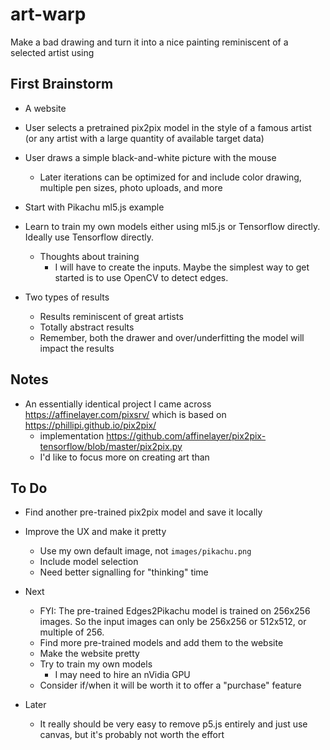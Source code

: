 # art-warp

Make a bad drawing and turn it into a nice painting reminiscent of a selected artist using 

## First Brainstorm

- A website
- User selects a pretrained pix2pix model in the style of a famous artist (or any artist with a large quantity of available target data)
- User draws a simple black-and-white picture with the mouse
  - Later iterations can be optimized for and include color drawing, multiple pen sizes, photo uploads, and more
- Start with Pikachu ml5.js example
- Learn to train my own models either using ml5.js or Tensorflow directly. Ideally use Tensorflow directly.
  - Thoughts about training
    - I will have to create the inputs. Maybe the simplest way to get started is to use OpenCV to detect edges.

- Two types of results
    - Results reminiscent of great artists
    - Totally abstract results
    - Remember, both the drawer and over/underfitting the model will impact the results

## Notes

- An essentially identical project I came across https://affinelayer.com/pixsrv/ which is based on https://phillipi.github.io/pix2pix/ 
    - implementation https://github.com/affinelayer/pix2pix-tensorflow/blob/master/pix2pix.py
    - I'd like to focus more on creating art than

## To Do

- Find another pre-trained pix2pix model and save it locally
- Improve the UX and make it pretty
    - Use my own default image, not `images/pikachu.png`
    - Include model selection
    - Need better signalling for "thinking" time

- Next
    - FYI: The pre-trained Edges2Pikachu model is trained on 256x256 images. So the input images can only be 256x256 or 512x512, or multiple of 256.
    - Find more pre-trained models and add them to the website
    - Make the website pretty
    - Try to train my own models
        - I may need to hire an nVidia GPU
    - Consider if/when it will be worth it to offer a "purchase" feature

- Later
    - It really should be very easy to remove p5.js entirely and just use canvas, but it's probably not worth the effort